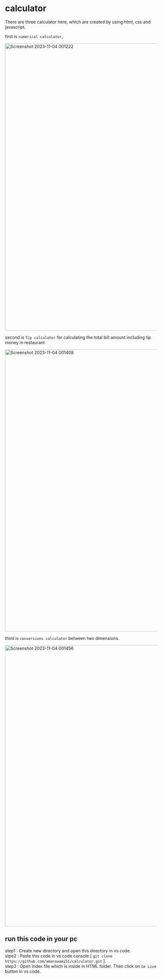# calculator
There are three calculator here, which are created by using html, css and javascript.

first is `numerical calculator`, 

<img width="948" alt="Screenshot 2023-11-04 001222" src="https://github.com/amanswami51/calculator/assets/126395625/8dc2c02c-7fa0-41f3-8e0b-3ba3cd06b21d">

second is `Tip calculator` for calculating the total bill amount including tip money in restaurant 

<img width="931" alt="Screenshot 2023-11-04 001408" src="https://github.com/amanswami51/calculator/assets/126395625/babbfe5a-7cfc-4cb7-a69f-44bbca055909">

third is `conversions calculator` between two dimensions. 

<img width="928" alt="Screenshot 2023-11-04 001456" src="https://github.com/amanswami51/calculator/assets/126395625/979321f2-d8d0-4699-8960-bc514fae371c">

## run this code in your pc
step1 : Create new directory and open this directory in vs code. \
stpe2 : Paste this code in vs code console [  `git clone https://github.com/amanswami51/calculator.git`  ]. \
step3 : Open index file which is inside in HTML folder. Then click on `Go Live` button in vs code.


